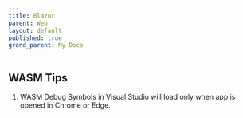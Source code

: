 ```yaml
---
title: Blazor
parent: Web
layout: default
published: true
grand_parent: My Docs
---
```


## WASM Tips

1. WASM Debug Symbols in Visual Studio will load only when app is opened in Chrome or Edge.
